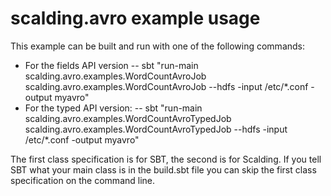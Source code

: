 scalding.avro example usage
===========================

This example can be built and run with one of the following commands:
- For the fields API version
-- sbt "run-main scalding.avro.examples.WordCountAvroJob scalding.avro.examples.WordCountAvroJob --hdfs -input /etc/*.conf -output myavro"
- For the typed API version:
-- sbt "run-main scalding.avro.examples.WordCountAvroTypedJob scalding.avro.examples.WordCountAvroTypedJob --hdfs -input /etc/*.conf -output myavro"


The first class specification is for SBT, the second is for Scalding. If you tell SBT what your main class is in the build.sbt file you can skip the first class specification on the command line. 
